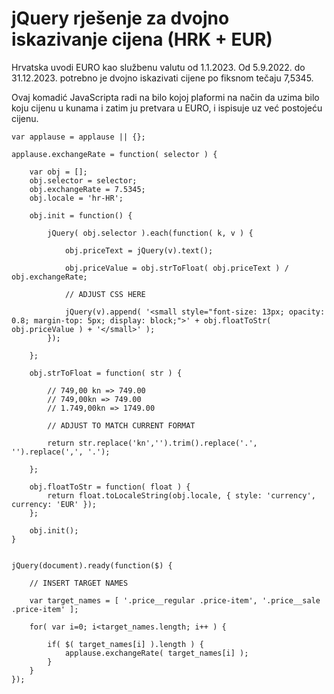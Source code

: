 # jQuery rješenje za dvojno iskazivanje cijena (HRK + EUR)

Hrvatska uvodi EURO kao službenu valutu od 1.1.2023. Od 5.9.2022. do 31.12.2023. potrebno je dvojno iskazivati cijene po fiksnom tečaju 7,5345.

Ovaj komadić JavaScripta radi na bilo kojoj plaformi na način da uzima bilo koju cijenu u kunama i zatim ju pretvara u EURO, i ispisuje uz već postojeću cijenu.

```
var applause = applause || {};

applause.exchangeRate = function( selector ) {

    var obj = [];
    obj.selector = selector;
    obj.exchangeRate = 7.5345;
    obj.locale = 'hr-HR';

    obj.init = function() {

        jQuery( obj.selector ).each(function( k, v ) {

            obj.priceText = jQuery(v).text();

            obj.priceValue = obj.strToFloat( obj.priceText ) / obj.exchangeRate;

            // ADJUST CSS HERE

            jQuery(v).append( '<small style="font-size: 13px; opacity: 0.8; margin-top: 5px; display: block;">' + obj.floatToStr( obj.priceValue ) + '</small>' );
        });

    };

    obj.strToFloat = function( str ) {

        // 749,00 kn => 749.00
        // 749,00kn => 749.00
        // 1.749,00kn => 1749.00

        // ADJUST TO MATCH CURRENT FORMAT

        return str.replace('kn','').trim().replace('.', '').replace(',', '.');

    };

    obj.floatToStr = function( float ) {
        return float.toLocaleString(obj.locale, { style: 'currency', currency: 'EUR' });
    };

    obj.init();
}


jQuery(document).ready(function($) {

    // INSERT TARGET NAMES

    var target_names = [ '.price__regular .price-item', '.price__sale .price-item' ];

    for( var i=0; i<target_names.length; i++ ) {

        if( $( target_names[i] ).length ) {
            applause.exchangeRate( target_names[i] );
        }
    }
});
```
